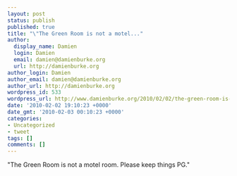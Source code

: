 ```yaml
---
layout: post
status: publish
published: true
title: "\"The Green Room is not a motel..."
author:
  display_name: Damien
  login: Damien
  email: damien@damienburke.org
  url: http://damienburke.org
author_login: Damien
author_email: damien@damienburke.org
author_url: http://damienburke.org
wordpress_id: 533
wordpress_url: http://www.damienburke.org/2010/02/02/the-green-room-is-not-a-motel/
date: '2010-02-02 19:10:23 +0000'
date_gmt: '2010-02-03 00:10:23 +0000'
categories:
- Uncategorized
- tweet
tags: []
comments: []
---
```

<p>"The Green Room is not a motel room. Please keep things PG."</p>
